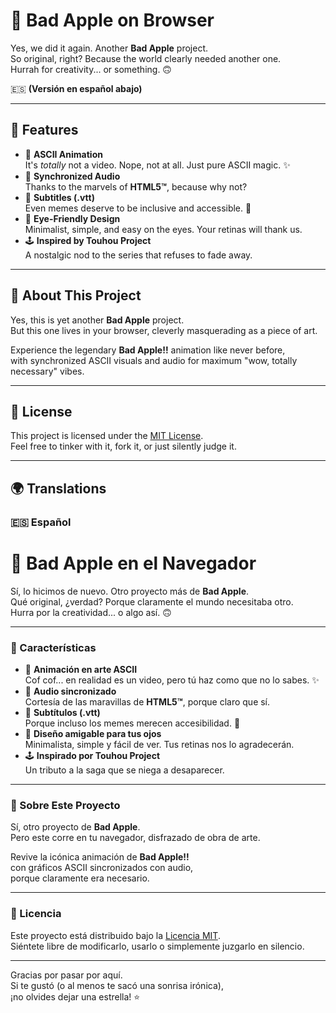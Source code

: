 # 🎴 Bad Apple on Browser

Yes, we did it again. Another **Bad Apple** project.  
So original, right? 
Because the world clearly needed another one.  
Hurrah for creativity... or something. 🙃

🇪🇸 **(Versión en español abajo)**

---

## 🌟 Features

- 🎥 **ASCII Animation**  
  It's *totally* not a video. Nope, not at all. Just pure ASCII magic. ✨
- 🎵 **Synchronized Audio**  
  Thanks to the marvels of **HTML5™**, because why not?
- 📝 **Subtitles (.vtt)**  
  Even memes deserve to be inclusive and accessible. 🫡
- 🎨 **Eye-Friendly Design**  
  Minimalist, simple, and easy on the eyes. Your retinas will thank us.
- 🕹️ **Inspired by Touhou Project**  
  A nostalgic nod to the series that refuses to fade away.

---

## 🚀 About This Project

Yes, this is yet another **Bad Apple** project.  
But this one lives in your browser, cleverly masquerading as a piece of art.  

Experience the legendary **Bad Apple!!** animation like never before,  
with synchronized ASCII visuals and audio for maximum "wow, totally necessary" vibes.  

---

## 📄 License

This project is licensed under the [MIT License](LICENSE).  
Feel free to tinker with it, fork it, or just silently judge it.  

---

## 🌍 Translations

### 🇪🇸 Español

# 🎴 Bad Apple en el Navegador

Sí, lo hicimos de nuevo. Otro proyecto más de **Bad Apple**.  
Qué original, 
¿verdad? Porque claramente el mundo necesitaba otro.  
Hurra por la creatividad... o algo así. 🙃

---

### 🌟 Características

- 🎥 **Animación en arte ASCII**  
  Cof cof... en realidad es un video, pero tú haz como que no lo sabes. ✨
- 🎵 **Audio sincronizado**  
  Cortesía de las maravillas de **HTML5™**, porque claro que sí.
- 📝 **Subtítulos (.vtt)**  
  Porque incluso los memes merecen accesibilidad. 🫡
- 🎨 **Diseño amigable para tus ojos**  
  Minimalista, simple y fácil de ver. Tus retinas nos lo agradecerán.
- 🕹️ **Inspirado por Touhou Project**  
  Un tributo a la saga que se niega a desaparecer.

---

### 🚀 Sobre Este Proyecto

Sí, otro proyecto de **Bad Apple**.  
Pero este corre en tu navegador, disfrazado de obra de arte.  

Revive la icónica animación de **Bad Apple!!**  
con gráficos ASCII sincronizados con audio,  
porque claramente era necesario.  

---

### 📄 Licencia

Este proyecto está distribuido bajo la [Licencia MIT](LICENSE).  
Siéntete libre de modificarlo, usarlo o simplemente juzgarlo en silencio.  

---

Gracias por pasar por aquí.  
Si te gustó (o al menos te sacó una sonrisa irónica),  
¡no olvides dejar una estrella! ⭐
